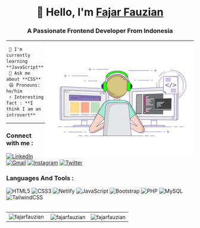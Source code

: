  <h1 align="center">
          👋 Hello, I'm
          <a href="https://www.instagram.com/zfosix/">
               Fajar Fauzian
          </a>
          <h3 align="center">A Passionate Frontend Developer From Indonesia</h3>
     </h1>


 <hr>
     <img align="right" alt="Coding" width="400"
          src="https://raw.githubusercontent.com/devSouvik/devSouvik/master/gif3.gif">

     🌱 I'm currently learning **JavaScript**
     💬 Ask me about **CSS**
     😄 Pronouns: he/him
     ⚡ Interesting fact : **I think I am an introvert**     
<hr>

<div align="left">
    <h3>Connect with me :</h3>
    <a href="https://www.linkedin.com/in/fajar-fauzian-153220277/"
    ><img
      alt="LinkedIn"
      src="https://img.shields.io/badge/linkedin-%230077B5.svg?style=for-the-badge&logo=linkedin&logoColor=white"
  /></a>
  <a href="mailto:fajarfauzian53@gmail.com"
    ><img
      alt="Gmail"
      src="https://img.shields.io/badge/Gmail-D14836?style=for-the-badge&logo=gmail&logoColor=white"
  /></a>
  <a href="https://www.instagram.com/zfosix/"
    ><img
      alt="Instagram"
      src="https://img.shields.io/badge/Instagram-E4405F?style=for-the-badge&logo=instagram&logoColor=white"
  /></a>
  <a href="https://twitter.com/justtzyn_"
    ><img
      alt="Twitter"
      src="https://img.shields.io/badge/Twitter-2CA5E0?style=for-the-badge&logo=twitter&logoColor=white"
  /></a>
  </div>  
  </p>

  <h3 align="left">Languages And Tools :</h3>

  <div align="left">
    <img
    alt="HTML5"
    src="https://img.shields.io/badge/html5-%23E34F26.svg?style=for-the-badge&logo=html5&logoColor=white"
  />
  <img
    alt="CSS3"
    src="https://img.shields.io/badge/css3-%231572B6.svg?style=for-the-badge&logo=css3&logoColor=white"
  />
  <img
    alt="Netlify"
    src="https://img.shields.io/badge/Netlify-00C7B7?style=for-the-badge&logo=netlify&logoColor=white"
  />
  <img
  alt="JavaScript"
  src="https://img.shields.io/badge/javascript-%23323330.svg?style=for-the-badge&logo=javascript&logoColor=%23F7DF1E"
  />
  <img
  alt="Bootstrap"
  src="https://img.shields.io/badge/bootstrap-%23563D7C.svg?style=for-the-badge&logo=bootstrap&logoColor=white"
  />
  <img
  alt="PHP"
  src="https://img.shields.io/badge/php-%23777BB4.svg?style=for-the-badge&logo=php&logoColor=white"
  />
  <img
  alt="MySQL"
  src="https://img.shields.io/badge/mysql-%2300f.svg?style=for-the-badge&logo=mysql&logoColor=white"
/>
  <img
    alt="TailwindCSS"
    src="https://img.shields.io/badge/Tailwind_CSS-38B2AC?style=for-the-badge&logo=tailwind-css&logoColor=white"
  />
  </div>
  <br>

<table align="left">
          <tr>
               <td>
                    <img align="left"
                         src="https://github-readme-stats.vercel.app/api/top-langs?username=fajarfauzian&show_icons=true&locale=en&layout=compact&theme=tokyonight"
                         alt="fajarfauzian" />
               </td>
               <td>
                    &nbsp;<img align="center"
                         src="https://github-readme-stats.vercel.app/api?username=fajarfauzian&show_icons=true&locale=en&theme=tokyonight"
                         alt="fajarfauzian" />
               </td>
               <td>
                    <img align="center"
                         src="https://github-readme-streak-stats.herokuapp.com/?user=fajarfauzian&theme=tokyonight"
                         alt="fajarfauzian" />
               </td>
          </tr>
     </table>
  

